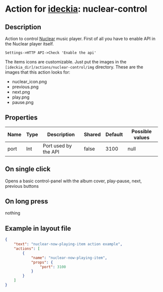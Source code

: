 # Action for [ideckia](https://ideckia.github.io/): nuclear-control

## Description

Action to control [Nuclear](https://nuclear.js.org) music player. First of all you have to enable API in the Nuclear player itself.

`Settings->HTTP API->Check 'Enable the api'`

The items icons are customizable. Just put the images in the `[ideckia_dir]/actions/nuclear-control/img` directory. These are the images that this action looks for:

* nuclear_icon.png
* previous.png
* next.png
* play.png
* pause.png

## Properties

| Name | Type | Description | Shared | Default | Possible values |
| ----- |----- | ----- | ----- | ----- | ----- |
| port | Int | Port used by the API | false | 3100 | null |

## On single click

Opens a basic control-panel with the album cover, play-pause, next, previous buttons

## On long press

nothing

## Example in layout file

```json
{
    "text": "nuclear-now-playing-item action example",
    "actions": [
        {
            "name": "nuclear-now-playing-item",
            "props": {
                "port": 3100
            }
        }
    ]
}
```
